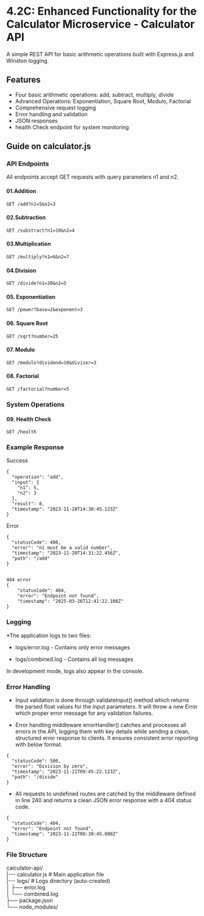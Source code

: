 # 4.2C: Enhanced Functionality for the Calculator Microservice - Calculator API

A simple REST API for basic arithmetic operations built with Express.js and Winston logging.

## Features

- Four basic arithmetic operations: add, subtract, multiply, divide
- Advanced Operations: Exponentiation, Square Root, Modulo, Factorial
- Comprehensive request logging
- Error handling and validation
- JSON responses
- health Check endpoint for system monitoring

## Guide on calculator.js

### API Endpoints
All endpoints accept GET requests with query parameters n1 and n2.

#### 01.Addition

```
GET /add?n1=5&n2=3
```

#### 02.Subtraction

```
GET /substract?n1=10&n2=4
```

#### 03.Multiplication

```
GET /multiply?n1=6&n2=7
```

#### 04.Division

```
GET /divide?n1=20&n2=5
```

#### 05. Exponentiation

```
GET /power?base=2&exponent=3
```

#### 06. Square Root

```
GET /sqrt?number=25
```

#### 07. Modulo

```
GET /modulo?dividend=10&divisor=3
```

#### 08. Factorial

```
GET /factorial?number=5
```

### System Operations

#### 09. Health Check

```
GET /health
```

### Example Response

Success
```
{
  "operation": "add",
  "input": {
    "n1": 5,
    "n2": 3
  },
  "result": 8,
  "timestamp": "2023-11-20T14:30:45.123Z"
}
```

Error
```
{
  "statusCode": 400,
  "error": "n1 must be a valid number",
  "timestamp": "2023-11-20T14:31:22.456Z",
  "path": "/add"
}
```

```

404 error
{
    "statusCode": 404,
    "error": "Endpoint not found",
    "timestamp": "2025-03-26T12:41:22.108Z"
}
```

### Logging
*The application logs to two files:
  * logs/error.log - Contains only error messages

  * logs/combined.log - Contains all log messages

In development mode, logs also appear in the console.

### Error Handling 

* Input validation is done through validateInput() method which returns the parsed float values for the input parameters.
  It will throw a new Error which proper error message for any validation failures.

* Error handling middleware errorHandler() catches and processes all errors in the API, logging them with key details while sending a clean, structured error response to clients. It ensures consistent error reporting with below format.

```
{
  "statusCode": 500,
  "error": "Division by zero",
  "timestamp": "2023-11-21T09:45:22.123Z",
  "path": "/divide"
}
```

* All requests to undefined routes are catched by the middleware defined in line 240 and returns a clean JSON error response with a 404 status code. 
```
{
  "statusCode": 404,
  "error": "Endpoint not found",
  "timestamp": "2023-11-22T08:30:45.000Z"
}
```


### File Structure

calculator-api/<br>
|--- calculator.js               # Main application file <br>
|--- logs/                # Logs directory (auto-created)<br>
│   ├── error.log        <br>
│   └── combined.log     <br>
├── package.json<br>
└── node_modules/<br>


